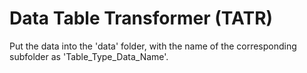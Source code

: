 # Data Table Transformer (TATR)
Put the data into the 'data' folder, with the name of the corresponding subfolder as 'Table_Type_Data_Name'.